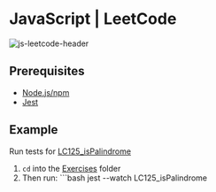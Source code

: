 # JavaScript | LeetCode

![js-leetcode-header](https://user-images.githubusercontent.com/82886646/157477396-4e6fdc64-3ace-4ba9-aa7d-50c80aa99976.png)

## Prerequisites
* [Node.js/npm](https://nodejs.org/en/)
* [Jest](https://www.npmjs.com/package/jest)

## Example
Run tests for [LC125_isPalindrome](Exercises/LC125_isPalindrome)

1) `cd` into the [Exercises](Exercises) folder
2) Then run: ```bash jest --watch LC125_isPalindrome
